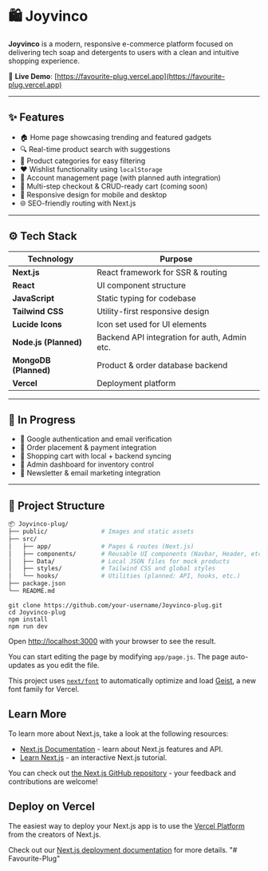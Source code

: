 # 🛍️  Joyvinco

**Joyvinco** is a modern, responsive e-commerce platform focused on delivering tech soap and detergents to users with a clean and intuitive shopping experience.

🔗 **Live Demo**: [https://favourite-plug.vercel.app](https://favourite-plug.vercel.app)

---

## ✨ Features

- 🏠 Home page showcasing trending and featured gadgets
- 🔍 Real-time product search with suggestions
- 📂 Product categories for easy filtering
- ❤️ Wishlist functionality using `localStorage`
- 👤 Account management page (with planned auth integration)
- 🛒 Multi-step checkout & CRUD-ready cart (coming soon)
- 📱 Responsive design for mobile and desktop
- 🌐 SEO-friendly routing with Next.js

---

## ⚙️ Tech Stack

| Technology     | Purpose                          |
|----------------|----------------------------------|
| **Next.js**    | React framework for SSR & routing |
| **React**      | UI component structure           |
| **JavaScript** | Static typing for codebase       |
| **Tailwind CSS** | Utility-first responsive design |
| **Lucide Icons** | Icon set used for UI elements   |
| **Node.js (Planned)** | Backend API integration for auth, Admin etc. |
| **MongoDB (Planned)** | Product & order database backend |
| **Vercel**     | Deployment platform              |

---

## 🚧 In Progress

- 🔐 Google authentication and email verification
- 🧾 Order placement & payment integration
- 🛒 Shopping cart with local + backend syncing
- 🧩 Admin dashboard for inventory control
- 📨 Newsletter & email marketing integration

---

## 📁 Project Structure

```bash
📦 Joyvinco-plug/
├── public/               # Images and static assets
├── src/
│   ├── app/              # Pages & routes (Next.js)
│   ├── components/       # Reusable UI components (Navbar, Header, etc.)
│   ├── Data/             # Local JSON files for mock products
│   ├── styles/           # Tailwind CSS and global styles
│   └── hooks/            # Utilities (planned: API, hooks, etc.)
├── package.json
└── README.md
```

```
git clone https://github.com/your-username/Joyvinco-plug.git
cd Joyvinco-plug
npm install
npm run dev
```

Open [http://localhost:3000](http://localhost:3000) with your browser to see the result.

You can start editing the page by modifying `app/page.js`. The page auto-updates as you edit the file.

This project uses [`next/font`](https://nextjs.org/docs/app/building-your-application/optimizing/fonts) to automatically optimize and load [Geist](https://vercel.com/font), a new font family for Vercel.

## Learn More

To learn more about Next.js, take a look at the following resources:

- [Next.js Documentation](https://nextjs.org/docs) - learn about Next.js features and API.
- [Learn Next.js](https://nextjs.org/learn) - an interactive Next.js tutorial.

You can check out [the Next.js GitHub repository](https://github.com/vercel/next.js) - your feedback and contributions are welcome!

## Deploy on Vercel

The easiest way to deploy your Next.js app is to use the [Vercel Platform](https://vercel.com/new?utm_medium=default-template&filter=next.js&utm_source=create-next-app&utm_campaign=create-next-app-readme) from the creators of Next.js.

Check out our [Next.js deployment documentation](https://nextjs.org/docs/app/building-your-application/deploying) for more details.
"# Favourite-Plug" 
